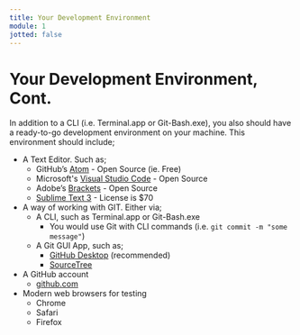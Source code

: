 ```yaml
---
title: Your Development Environment
module: 1
jotted: false
---
```


# Your Development Environment, Cont.

In addition to a CLI (i.e. Terminal.app or Git-Bash.exe), you also should have a ready-to-go development environment on your machine. This environment should include;

- A Text Editor. Such as;
    - GitHub’s [Atom](https://atom.io) - Open Source (ie. Free)
    - Microsoft's [Visual Studio Code](https://code.visualstudio.com) - Open Source
    - Adobe’s [Brackets](http://brackets.io) - Open Source
    - [Sublime Text 3](https://www.sublimetext.com/3) - License is $70
- A way of working with GIT. Either via;
    - A CLI, such as Terminal.app or Git-Bash.exe
        - You would use Git with CLI commands (i.e. `git commit -m "some message"`)
    - A Git GUI App, such as;
        - [GitHub Desktop](https://desktop.github.com) (recommended)
        - [SourceTree](https://www.sourcetreeapp.com)
- A GitHub account
    - [github.com](https://github.com)
- Modern web browsers for testing
    - Chrome
    - Safari
    - Firefox


